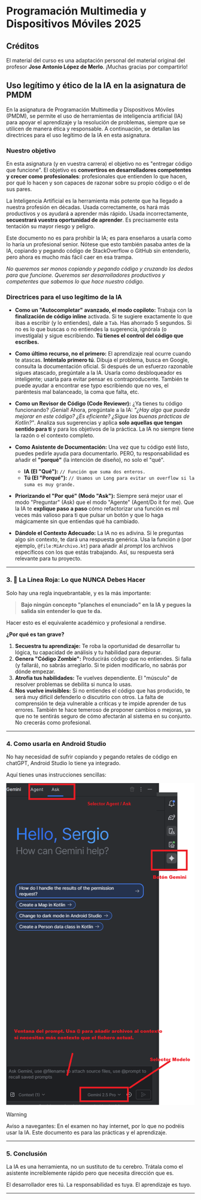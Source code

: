 # Programación Multimedia y Dispositivos Móviles 2025

## Créditos

El material del curso es una adaptación personal del material original del profesor **Jose Antonio López de Merlo**. ¡Muchas gracias por compartirlo!

## Uso legítimo y ético de la IA en la asignatura de PMDM

En la asignatura de Programación Multimedia y Dispositivos Móviles (PMDM), se permite el uso de herramientas de inteligencia artificial (IA) para apoyar el aprendizaje y la resolución de problemas, siempre que se utilicen de manera ética y responsable. A continuación, se detallan las directrices para el uso legítimo de la IA en esta asignatura.

### Nuestro objetivo

En esta asignatura (y en vuestra carrera) el objetivo no es "entregar código que funcione". El objetivo es **convertiros en desarrolladores competentes y crecer como profesionales**: profesionales que entienden lo que hacen, por qué lo hacen y son capaces de razonar sobre su propio código o el de sus pares.

La Inteligencia Artificial es la herramienta más potente que ha llegado a nuestra profesión en décadas. Usada correctamente, os hará más productivos y os ayudará a aprender más rápido. Usada incorrectamente, **secuestrará vuestra oportunidad de aprender**. Es precisamente esta tentación su mayor riesgo y peligro.

Este documento no es para prohibir la IA; es para enseñaros a usarla como lo haría un profesional senior. Nótese que esto también pasaba antes de la IA, copiando y pegando código de StackOverflow o GitHub sin entenderlo, pero ahora es mucho más fácil caer en esa trampa.

*No queremos ser monos copiando y pegando código y cruzando los dedos para que funcione. Queremos ser desarrolladores productivos y competentes que sabemos lo que hace nuestro código.*

### Directrices para el uso legítimo de la IA

* **Como un "Autocompletar" avanzado, el modo copiloto:**
    Trabaja con la **finalización de código inline** activada. Si te sugiere exactamente lo que ibas a escribir (y lo entiendes), dale a `Tab`. Has ahorrado 5 segundos. Si no es lo que buscas o no entiendes la sugerencia, ignórala (o investígala) y sigue escribiendo. **Tú tienes el control del código que escribes.**

* **Como último recurso, no el primero:**
    El aprendizaje real ocurre cuando te atascas. **Inténtalo primero tú**. Dibuja el problema, busca en Google, consulta la documentación oficial. Si después de un esfuerzo razonable sigues atascado, pregúntale a la IA. Usarla como desbloqueador es inteligente; usarla para evitar pensar es contraproducente. También te puede ayudar a encontrar ese typo escribiendo que no ves, el paréntesis mal balanceado, la coma que falta, etc.

* **Como un Revisor de Código (Code Reviewer):**
    ¿Ya tienes tu código funcionando? ¡Genial! Ahora, pregúntale a la IA: *"¿Hay algo que pueda mejorar en este código? ¿Es eficiente? ¿Sigue las buenas prácticas de Kotlin?"*. Analiza sus sugerencias y aplica **solo aquellas que tengan sentido para ti** y para los objetivos de la práctica. La IA no siempre tiene la razón o el contexto completo.

* **Como Asistente de Documentación:**
    Una vez que tu código esté listo, puedes pedirle ayuda para documentarlo. PERO, tu responsabilidad es añadir el **"porqué"** (la intención de diseño), no solo el "qué".
  * **IA (El "Qué"):** `// Función que suma dos enteros.`
  * **Tú (El "Porqué"):** `// Usamos un Long para evitar un overflow si la suma es muy grande.`

* **Priorizando el "Por qué" (Modo "Ask"):**
    Siempre será mejor usar el modo "Preguntar" (Ask) que el modo "Agente" (Agent/Do it for me). Que la IA te **explique paso a paso** cómo refactorizar una función es mil veces más valioso para ti que pulsar un botón y que lo haga mágicamente sin que entiendas qué ha cambiado.

* **Dándole el Contexto Adecuado:**
    La IA no es adivina. Si le preguntas algo sin contexto, te dará una respuesta genérica. Usa la función `@` (por ejemplo, `@file:MiArchivo.kt`) para añadir al *prompt* los archivos específicos con los que estás trabajando. Así, su respuesta será relevante para tu proyecto.

---

### 3. 🚫 La Línea Roja: Lo que NUNCA Debes Hacer

Solo hay una regla inquebrantable, y es la más importante:

> **Bajo ningún concepto "planches el enunciado" en la IA y pegues la salida sin entender lo que te da.**

Hacer esto es el equivalente académico y profesional a rendirse.

**¿Por qué es tan grave?**

1. **Secuestra tu aprendizaje:** Te roba la oportunidad de desarrollar tu lógica, tu capacidad de análisis y tu habilidad para depurar.
2. **Genera "Código Zombie":** Producirás código que no entiendes. Si falla (y fallará), no sabrás arreglarlo. Si te piden modificarlo, no sabrás por dónde empezar.
3. **Atrofia tus habilidades:** Te vuelves dependiente. El "músculo" de resolver problemas se debilita si nunca lo usas.
4. **Nos vuelve invisibles:** Si no entiendes el código que has producido, te será muy difícil defenderlo o discutirlo con otros. La falta de comprensión te deja vulnerable a críticas y te impide aprender de tus errores. También te hace temeroso de proponer cambios o mejoras, ya que no te sentirás seguro de cómo afectarán al sistema en su conjunto. No crecerás como profesional.

---

### 4. Como usarla en Android Studio

No hay necesidad de sufrir copiando y pegando retales de código en chatGPT, Android Studio lo tiene ya integrado.

Aquí tienes unas instrucciones sencillas:

![Instrucciones Gemini](img/T00/gemini.png)

> [!WARNING]
> Aviso a navegantes: En el examen no hay internet, por lo que no podréis usar la IA. Este documento es para las prácticas y el aprendizaje.

---

### 5. Conclusión

La IA es una herramienta, no un sustituto de tu cerebro. Trátala como el asistente increíblemente rápido pero que necesita dirección que es.

El desarrollador eres tú. La responsabilidad es tuya. El aprendizaje es tuyo.

---

